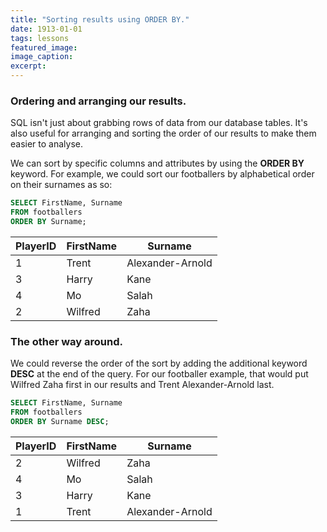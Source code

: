 ```yaml
---
title: "Sorting results using ORDER BY."
date: 1913-01-01
tags: lessons
featured_image: 
image_caption: 
excerpt: 
---
```

### Ordering and arranging our results.

SQL isn't just about grabbing rows of data from our database tables. It's also useful for arranging and sorting the order of our results to make them easier to analyse.

We can sort by specific columns and attributes by using the **ORDER BY** keyword. For example, we could sort our footballers by alphabetical order on their surnames as so: 

```sql
SELECT FirstName, Surname 
FROM footballers 
ORDER BY Surname; 
```

|PlayerID|FirstName|Surname|
|---|---|---|
|1|Trent|Alexander-Arnold|
|3|Harry|Kane|
|4|Mo|Salah|
|2|Wilfred|Zaha|

### The other way around.
We could reverse the order of the sort by adding the additional keyword **DESC** at the end of the query. For our footballer example, that would put Wilfred Zaha first in our results and Trent Alexander-Arnold last.

```sql
SELECT FirstName, Surname 
FROM footballers 
ORDER BY Surname DESC; 
```

|PlayerID|FirstName|Surname|
|---|---|---|
|2|Wilfred|Zaha|
|4|Mo|Salah|
|3|Harry|Kane|
|1|Trent|Alexander-Arnold|
